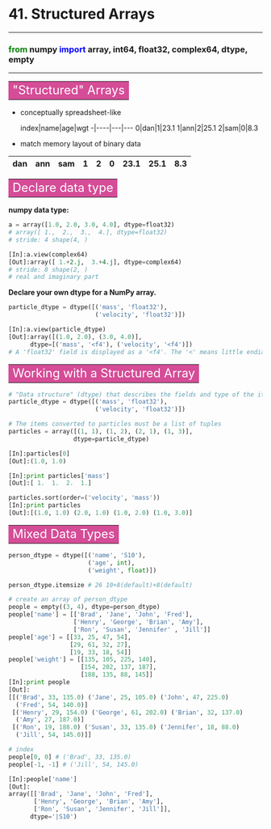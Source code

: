 # 41. Structured Arrays
-----------------------

### <font color="green">from</font> numpy <font color="blue">import</font> array,  int64, float32, complex64, dtype, empty

-----------------------

**<table><tr><td bgcolor=#d54c97><font color="white" size=5>"Structured" Arrays</font></td></tr></table>**

- conceptually spreadsheet-like

  index|name|age|wgt
 -|----|---|---
 0|dan|1|23.1
 1|ann|2|25.1
 2|sam|0|8.3

- match memory layout of binary data

dan|ann|sam|1|2|0|23.1|25.1|8.3
---|---|---|-|-|-|----|----|---

**<table><tr><td bgcolor=#d54c97><font color="white" size=5>Declare data type</font></td></tr></table>**

**numpy data type:**

```python
a = array([1.0, 2.0, 3.0, 4.0], dtype=float32)
# array([ 1.,  2.,  3.,  4.], dtype=float32)
# stride: 4 shape(4, )

[In]:a.view(complex64)
[Out]:array([ 1.+2.j,  3.+4.j], dtype=complex64)
# stride: 8 shape(2, )
# real and imaginary part
```

**Declare your own dtype for a NumPy array.**

```python
particle_dtype = dtype([('mass', 'float32'),
                        ('velocity', 'float32')])

[In]:a.view(particle_dtype)
[Out]:array([(1.0, 2.0), (3.0, 4.0)], 
      dtype=[('mass', '<f4'), ('velocity', '<f4')])
# A 'float32' field is displayed as a '<f4'. The '<' means little endian, and # the f4 is a four byte float.
```

**<table><tr><td bgcolor=#d54c97><font color="white" size=5>Working with a Structured Array</font></td></tr></table>**

```python
# "Data structure" (dtype) that describes the fields and type of the items in #each array element.
particle_dtype = dtype([('mass', 'float32'),
                        ('velocity', 'float32')])

# The items converted to particles must be a list of tuples
particles = array([(1, 1), (1, 2), (2, 1), (1, 3)],
                  dtype=particle_dtype)

[In]:particles[0]
[Out]:(1.0, 1.0)

[In]:print particles['mass']
[Out]:[ 1.  1.  2.  1.]

particles.sort(order=('velocity', 'mass'))
[In]:print particles
[Out]:[(1.0, 1.0) (2.0, 1.0) (1.0, 2.0) (1.0, 3.0)]
```


**<table><tr><td bgcolor=#d54c97><font color="white" size=5>Mixed Data Types</font></td></tr></table>**

```python
person_dtype = dtype([('name', 'S10'),
                      ('age', int),
                      ('weight', float)])

person_dtype.itemsize # 26 10+8(default)+8(default)

# create an array of person_dtype
people = empty((3, 4), dtype=person_dtype)
people['name'] = [['Brad', 'Jane', 'John', 'Fred'],
                  ['Henry', 'George', 'Brian', 'Amy'],
                  ['Ron', 'Susan', 'Jennifer' , 'Jill']]
people['age'] = [[33, 25, 47, 54], 
                 [29, 61, 32, 27], 
                 [19, 33, 18, 54]]
people['weight'] = [[135, 105, 225, 140], 
                    [154, 202, 137, 187], 
                    [188, 135, 88, 145]]
[In]:print people
[Out]:
[[('Brad', 33, 135.0) ('Jane', 25, 105.0) ('John', 47, 225.0)
  ('Fred', 54, 140.0)]
 [('Henry', 29, 154.0) ('George', 61, 202.0) ('Brian', 32, 137.0)
  ('Amy', 27, 187.0)]
 [('Ron', 19, 188.0) ('Susan', 33, 135.0) ('Jennifer', 18, 88.0)
  ('Jill', 54, 145.0)]]

# index
people[0, 0] # ('Brad', 33, 135.0)
people[-1, -1] # ('Jill', 54, 145.0)

[In]:people['name']
[Out]:
array([['Brad', 'Jane', 'John', 'Fred'],
       ['Henry', 'George', 'Brian', 'Amy'],
       ['Ron', 'Susan', 'Jennifer', 'Jill']], 
      dtype='|S10')
```

